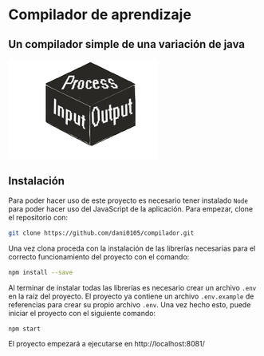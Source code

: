 # **Compilador de aprendizaje**
## Un compilador simple de una variación de java
![Logo](./public/assets/images/logo.gif)

## **Instalación** 
Para poder hacer uso de este proyecto es necesario tener instalado `Node` para poder hacer uso del JavaScript de la aplicación. Para empezar, clone el repositorio con:

```bash
git clone https://github.com/dani0105/compilador.git
```

Una vez clona proceda con la instalación de las librerías necesarias para el correcto funcionamiento del proyecto con el comando:

```bash
npm install --save
```

Al terminar de instalar todas las librerías es necesario crear un archivo `.env` en la raíz del proyecto. El proyecto ya contiene un archivo `.env.example` de referencias para crear su propio archivo `.env`. Una vez hecho esto, puede iniciar el proyecto con el siguiente comando:

```bash
npm start
```
El proyecto empezará a ejecutarse en http://localhost:8081/
